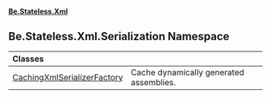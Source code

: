 #### [Be.Stateless.Xml](README.md 'README')

## Be.Stateless.Xml.Serialization Namespace

| Classes | |
| :--- | :--- |
| [CachingXmlSerializerFactory](CachingXmlSerializerFactory.md 'Be.Stateless.Xml.Serialization.CachingXmlSerializerFactory') | Cache dynamically generated assemblies. |
